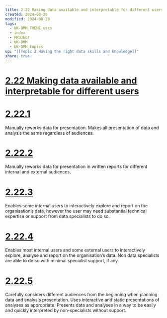 ```yaml
---
title: 2.22 Making data available and interpretable for different users
created: 2024-08-28
modified: 2024-08-28
tags:
  - UK-DMM_THEME_uses
  - index
  - PROJECT
  - UK-DMM
  - UK-DMM_topics
up: "[[Topic 2 Having the right data skills and knowledge]]"
share: true
---
```

# [2.22 Making data available and interpretable for different users](2.22%20Making%20data%20available%20and%20interpretable%20for%20different%20users.md)
# [2.22.1](2.22.1.md)

Manually reworks data for presentation. Makes all presentation of data and analysis the same regardless of audiences.

# [2.22.2](2.22.2.md)

Manually reworks data for presentation in written reports for different internal and external audiences.

# [2.22.3](2.22.3.md)

Enables some internal users to interactively explore and report on the organisation’s data, however the user may need substantial technical expertise or support from data specialists to do so.

# [2.22.4](2.22.4.md)

Enables most internal users and some external users to interactively explore, analyse and report on the organisation’s data. Non data specialists are able to do so with minimal specialist support, if any.

# [2.22.5](2.22.5.md)

Carefully considers different audiences from the beginning when planning data and analysis presentation. Uses interactive and static presentations of analyses as appropriate. Presents data and analyses in a way to be easily and quickly interpreted by non-specialists without support.
